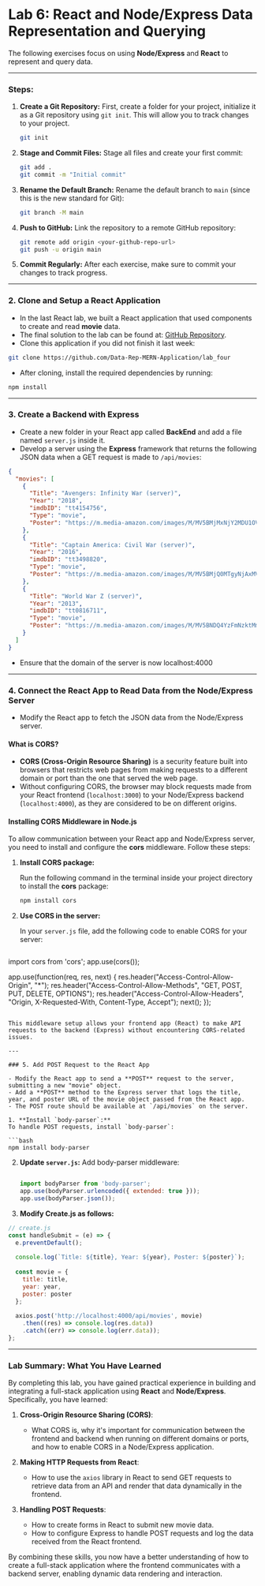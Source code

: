 
# Lab 6: React and Node/Express Data Representation and Querying

The following exercises focus on using **Node/Express** and **React** to represent and query data.

---


### Steps:
1. **Create a Git Repository:**
    First, create a folder for your project, initialize it as a Git repository using `git init`. This will allow you to track changes to your project.

    ```bash
    git init
    ```

2. **Stage and Commit Files:**
    Stage all files and create your first commit:
    
    ```bash
    git add .
    git commit -m "Initial commit"
    ```

3. **Rename the Default Branch:**
    Rename the default branch to `main` (since this is the new standard for Git):
    
    ```bash
    git branch -M main
    ```

4. **Push to GitHub:**
    Link the repository to a remote GitHub repository:
    
    ```bash
    git remote add origin <your-github-repo-url>
    git push -u origin main
    ```

5. **Commit Regularly:**
    After each exercise, make sure to commit your changes to track progress.

---

### 2. Clone and Setup a React Application

- In the last React lab, we built a React application that used components to create and read **movie** data.
- The final solution to the lab can be found at: [GitHub Repository](https://github.com/Data-Rep-MERN-Application/lab_four).
- Clone this application if you did not finish it last week:

```bash
git clone https://github.com/Data-Rep-MERN-Application/lab_four
```

- After cloning, install the required dependencies by running:

```bash
npm install
```

---

### 3. Create a Backend with Express

- Create a new folder in your React app called **BackEnd** and add a file named `server.js` inside it.
- Develop a server using the **Express** framework that returns the following JSON data when a GET request is made to `/api/movies`:

```json
{
  "movies": [
    {
      "Title": "Avengers: Infinity War (server)",
      "Year": "2018",
      "imdbID": "tt4154756",
      "Type": "movie",
      "Poster": "https://m.media-amazon.com/images/M/MV5BMjMxNjY2MDU1OV5BMl5BanBnXkFtZTgwNzY1MTUwNTM@._V1_SX300.jpg"
    },
    {
      "Title": "Captain America: Civil War (server)",
      "Year": "2016",
      "imdbID": "tt3498820",
      "Type": "movie",
      "Poster": "https://m.media-amazon.com/images/M/MV5BMjQ0MTgyNjAxMV5BMl5BanBnXkFtZTgwNjUzMDkyODE@._V1_SX300.jpg"
    },
    {
      "Title": "World War Z (server)",
      "Year": "2013",
      "imdbID": "tt0816711",
      "Type": "movie",
      "Poster": "https://m.media-amazon.com/images/M/MV5BNDQ4YzFmNzktMmM5ZC00MDZjLTk1OTktNDE2ODE4YjM2MjJjXkEyXkFqcGdeQXVyNTA4NzY1MzY@._V1_SX300.jpg"
    }
  ]
}
```
- Ensure that the domain of the server is now localhost:4000
---

### 4. Connect the React App to Read Data from the Node/Express Server

- Modify the React app to fetch the JSON data from the Node/Express server.
  
#### What is CORS?

- **CORS (Cross-Origin Resource Sharing)** is a security feature built into browsers that restricts web pages from making requests to a different domain or port than the one that served the web page.
- Without configuring CORS, the browser may block requests made from your React frontend (`localhost:3000`) to your Node/Express backend (`localhost:4000`), as they are considered to be on different origins.
  
#### Installing CORS Middleware in Node.js

To allow communication between your React app and Node/Express server, you need to install and configure the **cors** middleware. Follow these steps:

1. **Install CORS package:**

   Run the following command in the terminal inside your project directory to install the **cors** package:

   ```bash
   npm install cors
   ```

2. **Use CORS in the server:**

   In your `server.js` file, add the following code to enable CORS for your server:

     ```javascript
import cors from 'cors';
app.use(cors());

app.use(function(req, res, next) {
  res.header("Access-Control-Allow-Origin", "*");
  res.header("Access-Control-Allow-Methods", "GET, POST, PUT, DELETE, OPTIONS");
  res.header("Access-Control-Allow-Headers", "Origin, X-Requested-With, Content-Type, Accept");
  next();
});
   ```

   This middleware setup allows your frontend app (React) to make API requests to the backend (Express) without encountering CORS-related issues.

---

### 5. Add POST Request to the React App

- Modify the React app to send a **POST** request to the server, submitting a new "movie" object.
- Add a **POST** method to the Express server that logs the title, year, and poster URL of the movie object passed from the React app.
- The POST route should be available at `/api/movies` on the server.

1. **Install `body-parser`:**
   To handle POST requests, install `body-parser`:
   
   ```bash
   npm install body-parser
   ```

2. **Update `server.js`:**
   Add body-parser middleware:
   
   ```javascript
   
   import bodyParser from 'body-parser';
   app.use(bodyParser.urlencoded({ extended: true }));
   app.use(bodyParser.json());
   ```
3. **Modify Create.js as follows:**



```javascript
// create.js
const handleSubmit = (e) => {
  e.preventDefault();
  
  console.log(`Title: ${title}, Year: ${year}, Poster: ${poster}`);
  
  const movie = {
    title: title,
    year: year,
    poster: poster
  };
  
  axios.post('http://localhost:4000/api/movies', movie)
    .then((res) => console.log(res.data))
    .catch((err) => console.log(err.data));
};
```

---

### Lab Summary: What You Have Learned

By completing this lab, you have gained practical experience in building and integrating a full-stack application using **React** and **Node/Express**. Specifically, you have learned:

1. **Cross-Origin Resource Sharing (CORS)**:
   - What CORS is, why it's important for communication between the frontend and backend when running on different domains or ports, and how to enable CORS in a Node/Express application.

2. **Making HTTP Requests from React**:
   - How to use the `axios` library in React to send GET requests to retrieve data from an API and render that data dynamically in the frontend.

3. **Handling POST Requests**:
   - How to create forms in React to submit new movie data.
   - How to configure Express to handle POST requests and log the data received from the React frontend.

By combining these skills, you now have a better understanding of how to create a full-stack application where the frontend communicates with a backend server, enabling dynamic data rendering and interaction.
